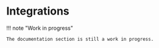 # Integrations

!!! note "Work in progress"

    The documentation section is still a work in progress.
